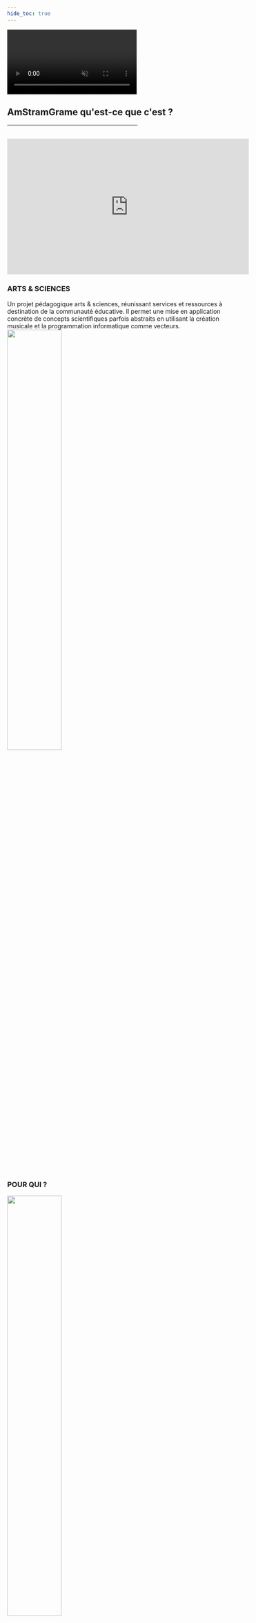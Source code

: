 ```yaml
---
hide_toc: true
---
```


<video autoplay muted id="aniBoule">
<source src="img/animationBoule.mp4" type="video/mp4" >
</video>

## AmStramGrame qu'est-ce que c'est ?

<hr width="60%">

<br>
<iframe width="560" height="315" src="https://www.youtube.com/embed/r2ySnEmnf1E" frameborder="0" allow="accelerometer; autoplay; encrypted-media; gyroscope; picture-in-picture" allowfullscreen>
</iframe>

### ARTS &amp; SCIENCES

<div class="row">
<div class="col-md-6 home-left">
Un projet pédagogique arts &amp; sciences, réunissant  services et ressources à destination de la communauté éducative. Il permet une mise en application concrète de concepts scientifiques parfois abstraits en utilisant la création musicale et la programmation informatique comme vecteurs.
</div>
<div class="col-md-6 home-right">
<img src="img/bouleAmstram.png" width="50%">
</div>
</div>

### POUR QUI ?

<div class="row">
<div class="col-md-6 home-left">
<img src="img/students.png" width=50%>
</div>
<div class="col-md-6 home-right">
Un projet destiné aux élèves de cycle primaire et secondaire, ainsi qu'à leurs enseignants. Il place les sciences et l’ingénierie au cœur de la démarche pédagogique en les inscrivant dans le domaine de la création musicale et sonore.
</div>
</div>

## Les outils

<hr width="60%">

### FAUST

<div class="row">
<div class="col-md-6 home-left">

<a href="faust/about">Faust (Functional AUdio STream)</a> est un langage de programmation, créé et développé à <a href="http://www.grame.fr">Grame</a>. Il permet de concevoir de manière simple des synthétiseurs (instrument de musique électronique) et des effets sonores pour un grand nombre de plateformes. Il peut être notamment utilisé pour créer des application web et mobile pour la musique.

</div>
<div class="col-md-6 home-right">
<img src="img/faustLogoBlack.png" width="50%">
</div>
</div>

### LE GRAMOPHONE

<div class="row">
<div class="col-md-6 home-left">
<img src="img/gramophone.png" width=50%>
</div>
<div class="col-md-6 home-right">
<a href="tools/gramophone">Le Gramophone</a> est un dispositif audio/instrument de musique spécialement conçu pour le projet Amstramgrame. Ses différents capteurs et contrôleurs (ex. accéléromètre, gyroscope, capteur de lumière, etc.) le font réagir aux gestes de l’utilisateur. Sa batterie offrant environ cinq heures d’autonomie et son haut-parleur puissant le rendent indépendant de tout ordinateur, le rapprochant ainsi des instruments de musique acoustiques traditionnels.
</div>
</div>

### LE FAUST WEB IDE

<div class="row">
<div class="col-md-6 home-left">
<a href="faust/ide">Le Faust Web IDE</a> est un outil en ligne permettant d'écrire des programmes Faust, de les tester directement dans le navigateur web, puis de les exporter sur le Gramophone via l'application <a href="gramophone/loader">GramoLoader</a>. Une version simplifiée du Faust Web IDE a été créée dans le cadre d'AmStramGrame pour faciliter son utilisation par un public de novices en programmation. 
</div>
<div class="col-md-6 home-right">
<img src="img/ide.png" width="50%">
</div>
</div>

### LE FAUST PLAYGROUND

<div class="row">
<div class="col-md-6 home-left">
<img src="img/playground.png" width=50%>
</div>
<div class="col-md-6 home-right">
<a href="faust/playground">Le Faust Playground</a> est un outil en ligne permettant d'assembler des programmes écrits en Faust de manière simple avec une interface graphique. Il peut notamment être utilisé pour programmer le Gramophone, des smartphones, etc.   
</div>
</div>

<!--
### SMARTFAUST

<div class="row">
<div class="col-md-6 home-left">
SmartFaust est un concept d’applications musicales pour smartphones développé par le langage FAUST. Ces applications ont la particularité de faire uniquement appel aux gestes de l’utilisateur et non pas à un pianotage sur l’écran de l’appareil. Réalisées pour iOS et Android elles savent en outre exploiter les capteurs de mouvement de ces appareils ce qui permet d’en faire de véritables instruments de musique.
</div>
<div class="col-md-6 home-right">
<img src="img/smartFaust.png" width="50%">
</div>
</div>
-->

### GAMELAN

<div class="row">
<div class="col-md-6 home-left">
Ensemble d’applications musicales pour smartphone s’inspirant de la tradition musicale javanaise à laquelle s’ajoute des univers sonores électroniques. Les 7 applications, (Attackey, Baliphone, DroneLAN, Sequenceur, ShakerXY, Sinusoïde, Atomicro) de la famille GameLan peuvent être jouées en solo ou en orchestre utilisant les mouvements du smartphone. Pas de prérequis musical, seul les gestes feront de l’utilisateur un musicien.
</div>
<div class="col-md-6 home-right">
<img src="img/gamelan.png" width=50%>
</div>
</div>

## Commencer à coder !

<hr width="60%">

Pour s'approprier l'environnement AmStramGrame, nous conseillons de lire ces différentes sections du site dans l'ordre suivant :

[1- Présentation du Gramophone](gramophone/about.md)

[2- Installer l'application GramoLoader](gramophone/loader.md)

[3- Découverte du Faust Web IDE](faust/ide.md)

[4- Programmer le Gramophone](gramophone/programming.md)

[5- Hello World : mon premier programme Faust](scenari/hello-world.md)

[6- Hello World sur le Gramophone](scenari/hello-world-gramo.md)

## Un collaboration entre GRAME-CNCM et Canopé

<hr width="60%">

### GRAME

<div class="row">
<div class="col-md-6 home-left">
Grame est un centre national de création musicale. Sa mission principale est de permettre la conception et la réalisation d’œuvres musicales nouvelles, dans un contexte de transversalité des arts et de synergie arts - sciences.
</div>
<div class="col-md-6 home-right">
<img src="img/logoGrame.png" width="70%">
</div>
</div>

### CANOPÉ

<div class="row">
<div class="col-md-6 home-left">
<img src="img/logoCanope.png" width=50%>
</div>
<div class="col-md-6 home-right">
Réseau Canopé est le réseau de création et d’accompagnement pédagogiques placé sous la tutelle du ministère de l’Éducation nationale. Il édite et diffuse des ressources pédagogiques multi-formats répondant aux besoins de la communauté éducative.
</div>
</div>

### MÉCÈNES ET PARTENAIRES PUBLICS

<a href="https://www.grandlyon.com/"><img src="img/logoMetro.png" width=25%></a>
<a href="https://www.culture.gouv.fr/Regions/Drac-Auvergne-Rhone-Alpes"><img src="img/logoMinis.png" width=15%></a>
<a href="https://www.fondation-blaise-pascal.org/"><img src="img/logoBlaise.png" width=25%></a>
<a href="https://www.sncf.com/fr/engagements/fondation-sncf"><img src="img/logoSNCF.png" width=25%></a>

<br>

